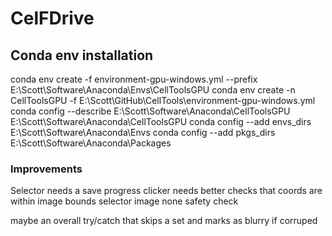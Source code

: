 # CelFDrive

## Conda env installation

conda env create -f environment-gpu-windows.yml --prefix E:\Scott\Software\Anaconda\Envs\CellToolsGPU
conda env create -n CellToolsGPU -f E:\Scott\GitHub\CellTools\environment-gpu-windows.yml
conda config --describe E:\Scott\Software\Anaconda\CellToolsGPU E:\Scott\Software\Anaconda\CellToolsGPU
conda config --add envs_dirs E:\Scott\Software\Anaconda\Envs
conda config --add pkgs_dirs E:\Scott\Software\Anaconda\Packages

### Improvements

Selector needs a save progress
clicker needs better checks that coords are within image bounds
selector image none safety check

maybe an overall try/catch that skips a set and marks as blurry if corruped
